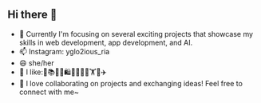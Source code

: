 ## Hi there 👋
- 🔭 Currently I'm focusing on several exciting projects that showcase my skills in web development, app development, and AI.
- 📫 Instagram: yglo2ious_ria 
- 😄 she/her
- 🤍 I like:🍵📚💯🎾🛍️🧑‍🤝‍🧑🎨🏋️🍳✈️
- 🤝 I love collaborating on projects and exchanging ideas! Feel free to connect with me~

